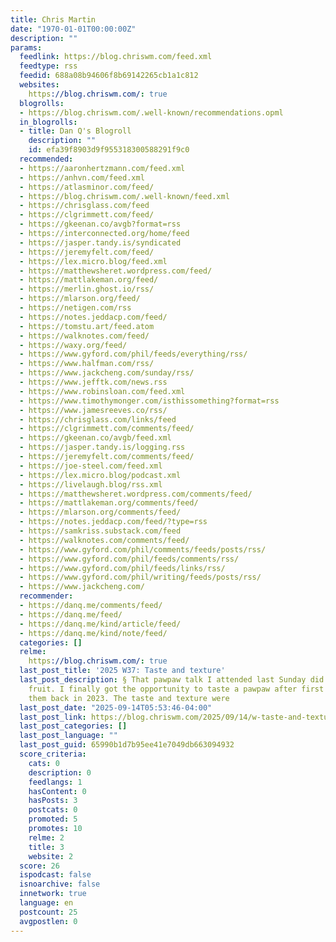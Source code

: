 ```yaml
---
title: Chris Martin
date: "1970-01-01T00:00:00Z"
description: ""
params:
  feedlink: https://blog.chriswm.com/feed.xml
  feedtype: rss
  feedid: 688a08b94606f8b69142265cb1a1c812
  websites:
    https://blog.chriswm.com/: true
  blogrolls:
  - https://blog.chriswm.com/.well-known/recommendations.opml
  in_blogrolls:
  - title: Dan Q's Blogroll
    description: ""
    id: efa39f8903d9f955318300588291f9c0
  recommended:
  - https://aaronhertzmann.com/feed.xml
  - https://anhvn.com/feed.xml
  - https://atlasminor.com/feed/
  - https://blog.chriswm.com/.well-known/feed.xml
  - https://chrisglass.com/feed
  - https://clgrimmett.com/feed/
  - https://gkeenan.co/avgb?format=rss
  - https://interconnected.org/home/feed
  - https://jasper.tandy.is/syndicated
  - https://jeremyfelt.com/feed/
  - https://lex.micro.blog/feed.xml
  - https://matthewsheret.wordpress.com/feed/
  - https://mattlakeman.org/feed/
  - https://merlin.ghost.io/rss/
  - https://mlarson.org/feed/
  - https://netigen.com/rss
  - https://notes.jeddacp.com/feed/
  - https://tomstu.art/feed.atom
  - https://walknotes.com/feed/
  - https://waxy.org/feed/
  - https://www.gyford.com/phil/feeds/everything/rss/
  - https://www.halfman.com/rss/
  - https://www.jackcheng.com/sunday/rss/
  - https://www.jefftk.com/news.rss
  - https://www.robinsloan.com/feed.xml
  - https://www.timothymonger.com/isthissomething?format=rss
  - https://www.jamesreeves.co/rss/
  - https://chrisglass.com/links/feed
  - https://clgrimmett.com/comments/feed/
  - https://gkeenan.co/avgb/feed.xml
  - https://jasper.tandy.is/logging.rss
  - https://jeremyfelt.com/comments/feed/
  - https://joe-steel.com/feed.xml
  - https://lex.micro.blog/podcast.xml
  - https://livelaugh.blog/rss.xml
  - https://matthewsheret.wordpress.com/comments/feed/
  - https://mattlakeman.org/comments/feed/
  - https://mlarson.org/comments/feed/
  - https://notes.jeddacp.com/feed/?type=rss
  - https://samkriss.substack.com/feed
  - https://walknotes.com/comments/feed/
  - https://www.gyford.com/phil/comments/feeds/posts/rss/
  - https://www.gyford.com/phil/feeds/comments/rss/
  - https://www.gyford.com/phil/feeds/links/rss/
  - https://www.gyford.com/phil/writing/feeds/posts/rss/
  - https://www.jackcheng.com/
  recommender:
  - https://danq.me/comments/feed/
  - https://danq.me/feed/
  - https://danq.me/kind/article/feed/
  - https://danq.me/kind/note/feed/
  categories: []
  relme:
    https://blog.chriswm.com/: true
  last_post_title: '2025 W37: Taste and texture'
  last_post_description: § That pawpaw talk I attended last Sunday did indeed—ahem—bear
    fruit. I finally got the opportunity to taste a pawpaw after first learning about
    them back in 2023. The taste and texture were
  last_post_date: "2025-09-14T05:53:46-04:00"
  last_post_link: https://blog.chriswm.com/2025/09/14/w-taste-and-texture.html
  last_post_categories: []
  last_post_language: ""
  last_post_guid: 65990b1d7b95ee41e7049db663094932
  score_criteria:
    cats: 0
    description: 0
    feedlangs: 1
    hasContent: 0
    hasPosts: 3
    postcats: 0
    promoted: 5
    promotes: 10
    relme: 2
    title: 3
    website: 2
  score: 26
  ispodcast: false
  isnoarchive: false
  innetwork: true
  language: en
  postcount: 25
  avgpostlen: 0
---
```

